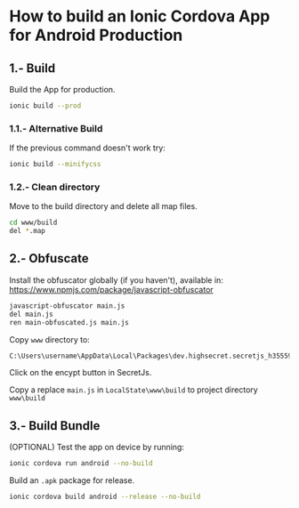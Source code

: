 
# How to build an Ionic Cordova App for Android Production




## 1.- Build

Build the App for production.

```bash
ionic build --prod
```




### 1.1.- Alternative Build

If the previous command doesn't work try:

```bash
ionic build --minifycss
```




### 1.2.- Clean directory

Move to the build directory and delete all map files.

```bash
cd www/build
del *.map
```




## 2.- Obfuscate

Install the obfuscator globally (if you haven't), available in: https://www.npmjs.com/package/javascript-obfuscator

```bash
javascript-obfuscator main.js
del main.js
ren main-obfuscated.js main.js
```

Copy `www` directory to:

```bash
C:\Users\username\AppData\Local\Packages\dev.highsecret.secretjs_h35559jr9hy9m\LocalState\
```

Click on the encypt button in SecretJs.

Copy a replace `main.js` in `LocalState\www\build` to project directory `www\build`




## 3.- Build Bundle

(OPTIONAL) Test the app on device by running:

```bash
ionic cordova run android --no-build
```

Build an `.apk` package for release.

```bash
ionic cordova build android --release --no-build
```
